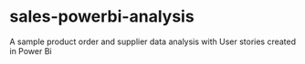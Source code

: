 # sales-powerbi-analysis
A sample product order and supplier data analysis with User stories created in Power Bi
